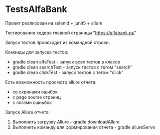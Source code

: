 # TestsAlfaBank
Проект реализован на selenid + junit5 + allure

Тестирование хедера главной страницы "https://alfabank.ru/"

Запуск тестов происходит из командной строки.

Команды для запуска тестов:
* gradle clean alfaTest - запуск всех тестов в классе
* gradle clean searchTest - запуск тестов с тегом "search"
* gradle clean clickTest - запуск тестов с тегом "click"


Есть возможность просмотр allure отчета:
 - со скринами ошибок
 - с page sourse страниц
 - с логами ошиьбок
 
 Запуск Allure отчета:
1) Выполнить загрузку Allure - gradle downloadAllure
2) Выполнить команду для формирования отчета - gradle allureServe 
